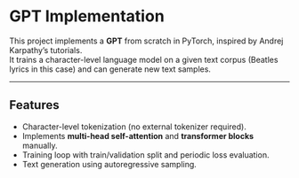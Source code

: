 # GPT Implementation

This project implements a **GPT** from scratch in PyTorch, inspired by Andrej Karpathy’s tutorials.  
It trains a character-level language model on a given text corpus (Beatles lyrics in this case) and can generate new text samples.

---

## Features
- Character-level tokenization (no external tokenizer required).
- Implements **multi-head self-attention** and **transformer blocks** manually.
- Training loop with train/validation split and periodic loss evaluation.
- Text generation using autoregressive sampling.

